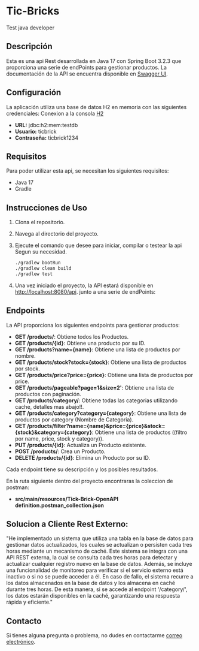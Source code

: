 # Tic-Bricks
Test java developer

## Descripción

Esta es una api Rest desarrollada en Java 17 con Spring Boot 3.2.3 que proporciona una serie de endPoints para gestionar productos. La documentación de la API se encuentra disponible en [Swagger UI](http://localhost:8080/api/swagger-ui/index.html).

## Configuración

La aplicación utiliza una base de datos  H2 en memoria con las siguientes credenciales:
Conexion a la consola [H2](http://localhost:8080/api/h2-console)
- **URL:** jdbc:h2:mem:testdb
- **Usuario:** ticbrick
- **Contraseña:** ticbrick1234


## Requisitos

Para poder utilizar esta api, se necesitan los siguientes requisitos:

- Java 17
- Gradle

## Instrucciones de Uso

1. Clona el repositorio.
2. Navega al directorio del proyecto.
3. Ejecute el comando que desee para iniciar, compilar o testear la api Segun su necesidad.
    ```bash
    ./gradlew bootRun
    ./gradlew clean build
    ./gradlew test
    ```

4. Una vez iniciado el proyecto, la API estará disponible en [http://localhost:8080/api](http://localhost:8080/api). junto a una serie de endPoints:

## Endpoints

La API proporciona los siguientes endpoints para gestionar productos:

- **GET /products/**: Obtiene todos los Productos.
- **GET /products/{id}**: Obtiene una producto por su ID.
- **GET /products?name={name}**: Obtiene una lista de productos por nombre.
- **GET /products/stock?stock={stock}**: Obtiene una lista de productos por stock.
- **GET /products/price?price={price}**: Obtiene una lista de productos por price.
- **GET /products/pageable?page=1&size=2'**: Obtiene una lista de productos con paginación.
- **GET /products/category/**: Obtiene todas las categorias utilizando cache, detalles mas abajo!!.
- **GET /products/category?category={category}**: Obtiene una lista de productos por category (Nombre de Categoria).
- **GET /products/filter?name={name}&price={price}&stock={stock}&category={category}**: Obtiene una lista de productos ((filtro por name, price, stock y category)).
- **PUT /products/{id}**: Actualiza un Producto existente.
- **POST /products/**: Crea un Producto.
- **DELETE /products/{id}**: Elimina un Producto por su ID.


Cada endpoint tiene su descripción y los posibles resultados.

En la ruta siguiente dentro del proyecto encontraras la coleccion de postman:
- **src/main/resources/Tick-Brick-OpenAPI definition.postman_collection.json**

## Solucion a Cliente Rest Externo:

"He implementado un sistema que utiliza una tabla en la base de datos para gestionar datos actualizados, los cuales se actualizan o persisten cada tres horas mediante un mecanismo de caché. Este sistema se integra con una API REST externa, la cual se consulta cada tres horas para detectar y actualizar cualquier registro nuevo en la base de datos. Además, se incluye una funcionalidad de monitoreo para verificar si el servicio externo está inactivo o si no se puede acceder a él. En caso de fallo, el sistema recurre a los datos almacenados en la base de datos y los almacena en caché durante tres horas. De esta manera, si se accede al endpoint '/category/', los datos estarán disponibles en la caché, garantizando una respuesta rápida y eficiente."


## Contacto

Si tienes alguna pregunta o problema, no dudes en contactarme [correo electrónico](mailto:julioflores781@gmail.com).
